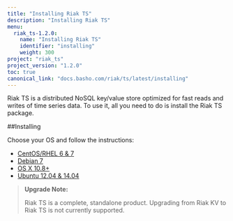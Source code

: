 ```yaml
---
title: "Installing Riak TS"
description: "Installing Riak TS"
menu:
  riak_ts-1.2.0:
    name: "Installing Riak TS"
    identifier: "installing"
    weight: 300
project: "riak_ts"
project_version: "1.2.0"
toc: true
canonical_link: "docs.basho.com/riak/ts/latest/installing"
---
```



[AAE]: http://docs.basho.com/riak/2.1.3/theory/concepts/aae/
[Centos]: http://docs.basho.com/riakts/1.2.0/installing/rhel-centos
[Debian]: http://docs.basho.com/riakts/1.2.0/installing/debian-ubuntu
[OSX]: http://docs.basho.com/riakts/1.2.0/installing/mac-osx
[Ubuntu]: http://docs.basho.com/riakts/1.2.0/installing/debian-ubuntu


Riak TS is a distributed NoSQL key/value store optimized for fast reads and writes of time series data. To use it, all you need to do is install the Riak TS package.
 

##Installing

Choose your OS and follow the instructions:

* [CentOS/RHEL 6 & 7][Centos]
* [Debian 7][Debian]
* [OS X 10.8+][OSX]
* [Ubuntu 12.04 & 14.04][Ubuntu]


>**Upgrade Note:** 
>
>Riak TS is a complete, standalone product. Upgrading from Riak KV to Riak TS is not currently supported.
